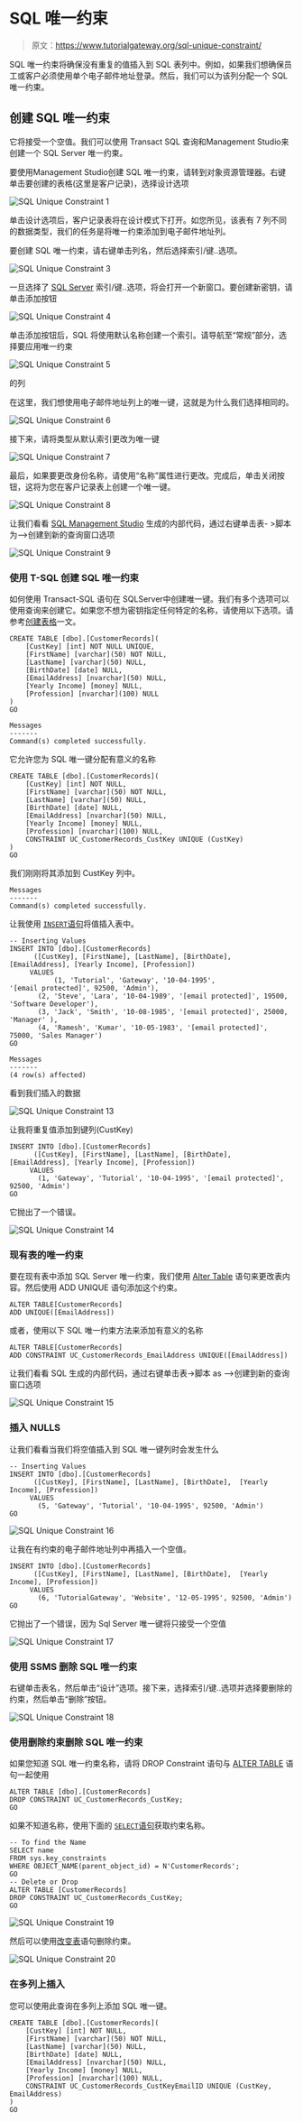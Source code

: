 # SQL 唯一约束

> 原文：<https://www.tutorialgateway.org/sql-unique-constraint/>

SQL 唯一约束将确保没有重复的值插入到 SQL 表列中。例如，如果我们想确保员工或客户必须使用单个电子邮件地址登录。然后，我们可以为该列分配一个 SQL 唯一约束。

## 创建 SQL 唯一约束

它将接受一个空值。我们可以使用 Transact SQL 查询和Management Studio来创建一个 SQL Server 唯一约束。

要使用Management Studio创建 SQL 唯一约束，请转到对象资源管理器。右键单击要创建的表格(这里是客户记录)，选择设计选项

![SQL Unique Constraint 1](img/48bec22fb8b075e1ff0514e15906f496.png)

单击设计选项后，客户记录表将在设计模式下打开。如您所见，该表有 7 列不同的数据类型，我们的任务是将唯一约束添加到电子邮件地址列。

要创建 SQL 唯一约束，请右键单击列名，然后选择索引/键..选项。

![SQL Unique Constraint 3](img/6ae68d823725be1e89d703c393f66494.png)

一旦选择了 [SQL Server](https://www.tutorialgateway.org/sql/) 索引/键..选项，将会打开一个新窗口。要创建新密钥，请单击添加按钮

![SQL Unique Constraint 4](img/3a7b4a24ff92c65c2f0fd2abdb391b4a.png)

单击添加按钮后，SQL 将使用默认名称创建一个索引。请导航至“常规”部分，选择要应用唯一约束

![SQL Unique Constraint 5](img/ef891b846b2942240123a30c34955579.png)

的列

在这里，我们想使用电子邮件地址列上的唯一键，这就是为什么我们选择相同的。

![SQL Unique Constraint 6](img/ccbb212d544820f3984223116cafe90e.png)

接下来，请将类型从默认索引更改为唯一键

![SQL Unique Constraint 7](img/d9f539b404554b09a708f1aeb1496b5d.png)

最后，如果要更改身份名称，请使用“名称”属性进行更改。完成后，单击关闭按钮，这将为您在客户记录表上创建一个唯一键。

![SQL Unique Constraint 8](img/e547e2d4d402e0d81726aa90e35f1337.png)

让我们看看 [SQL Management Studio](https://www.tutorialgateway.org/sql-server-management-studio/) 生成的内部代码，通过右键单击表- >脚本为–>创建到新的查询窗口选项

![SQL Unique Constraint 9](img/5115d85a56f7638712700f0ae0085b4b.png)

### 使用 T-SQL 创建 SQL 唯一约束

如何使用 Transact-SQL 语句在 SQLServer中创建唯一键。我们有多个选项可以使用查询来创建它。如果您不想为密钥指定任何特定的名称，请使用以下选项。请参考[创建表格](https://www.tutorialgateway.org/sql-create-table/)一文。

```
CREATE TABLE [dbo].[CustomerRecords](
	[CustKey] [int] NOT NULL UNIQUE,
	[FirstName] [varchar](50) NOT NULL,
	[LastName] [varchar](50) NULL,
	[BirthDate] [date] NULL,
	[EmailAddress] [nvarchar](50) NULL,
	[Yearly Income] [money] NULL,
	[Profession] [nvarchar](100) NULL
)
GO
```

```
Messages
-------
Command(s) completed successfully.
```

它允许您为 SQL 唯一键分配有意义的名称

```
CREATE TABLE [dbo].[CustomerRecords](
	[CustKey] [int] NOT NULL,
	[FirstName] [varchar](50) NOT NULL,
	[LastName] [varchar](50) NULL,
	[BirthDate] [date] NULL,
	[EmailAddress] [nvarchar](50) NULL,
	[Yearly Income] [money] NULL,
	[Profession] [nvarchar](100) NULL,
	CONSTRAINT UC_CustomerRecords_CustKey UNIQUE (CustKey)
)
GO
```

我们刚刚将其添加到 CustKey 列中。

```
Messages
-------
Command(s) completed successfully.
```

让我使用 [`INSERT`语句](https://www.tutorialgateway.org/sql-insert-statement/)将值插入表中。

```
-- Inserting Values
INSERT INTO [dbo].[CustomerRecords]
	  ([CustKey], [FirstName], [LastName], [BirthDate], [EmailAddress], [Yearly Income], [Profession])
     VALUES
           (1, 'Tutorial', 'Gateway', '10-04-1995', '[email protected]', 92500, 'Admin'),
	   (2, 'Steve', 'Lara', '10-04-1989', '[email protected]', 19500, 'Software Developer'),
	   (3, 'Jack', 'Smith', '10-08-1985', '[email protected]', 25000, 'Manager' ),
	   (4, 'Ramesh', 'Kumar', '10-05-1983', '[email protected]', 75000, 'Sales Manager')
GO
```

```
Messages
-------
(4 row(s) affected)
```

看到我们插入的数据

![SQL Unique Constraint 13](img/ce90029e2cc469e040df537a495a5031.png)

让我将重复值添加到键列(CustKey)

```
INSERT INTO [dbo].[CustomerRecords]
	  ([CustKey], [FirstName], [LastName], [BirthDate], [EmailAddress], [Yearly Income], [Profession])
     VALUES
       (1, 'Gateway', 'Tutorial', '10-04-1995', '[email protected]', 92500, 'Admin')
GO
```

它抛出了一个错误。

![SQL Unique Constraint 14](img/00fcdf7dca5f5081615ef7a6240fed87.png)

### 现有表的唯一约束

要在现有表中添加 SQL Server 唯一约束，我们使用 [Alter Table](https://www.tutorialgateway.org/sql-alter-table/) 语句来更改表内容。然后使用 ADD UNIQUE 语句添加这个约束。

```
ALTER TABLE[CustomerRecords]
ADD UNIQUE([EmailAddress])
```

或者，使用以下 SQL 唯一约束方法来添加有意义的名称

```
ALTER TABLE[CustomerRecords]
ADD CONSTRAINT UC_CustomerRecords_EmailAddress UNIQUE([EmailAddress])
```

让我们看看 SQL 生成的内部代码，通过右键单击表->脚本 as –>创建到新的查询窗口选项

![SQL Unique Constraint 15](img/1a2403f86f8df8ddcbefbb6f7e0671e6.png)

### 插入 NULLS

让我们看看当我们将空值插入到 SQL 唯一键列时会发生什么

```
-- Inserting Values
INSERT INTO [dbo].[CustomerRecords]
	  ([CustKey], [FirstName], [LastName], [BirthDate],  [Yearly Income], [Profession])
     VALUES
       (5, 'Gateway', 'Tutorial', '10-04-1995', 92500, 'Admin')
GO
```

![SQL Unique Constraint 16](img/0c21a9874e28487c99b6eb53e1a03544.png)

让我在有约束的电子邮件地址列中再插入一个空值。

```
INSERT INTO [dbo].[CustomerRecords]
	  ([CustKey], [FirstName], [LastName], [BirthDate],  [Yearly Income], [Profession])
     VALUES
       (6, 'TutorialGateway', 'Website', '12-05-1995', 92500, 'Admin')
GO
```

它抛出了一个错误，因为 Sql Server 唯一键将只接受一个空值

![SQL Unique Constraint 17](img/eee569de65959178c8ddbe23df57bd03.png)

### 使用 SSMS 删除 SQL 唯一约束

右键单击表名，然后单击“设计”选项。接下来，选择索引/键..选项并选择要删除的约束，然后单击“删除”按钮。

![SQL Unique Constraint 18](img/02cfe2ebab95d971006a1d84b467120e.png)

### 使用删除约束删除 SQL 唯一约束

如果您知道 SQL 唯一约束名称，请将 DROP Constraint 语句与 [ALTER TABLE](https://www.tutorialgateway.org/sql-alter-table/) 语句一起使用

```
ALTER TABLE [dbo].[CustomerRecords]   
DROP CONSTRAINT UC_CustomerRecords_CustKey;  
GO
```

如果不知道名称，使用下面的 [`SELECT`语句](https://www.tutorialgateway.org/sql-select-statement/)获取约束名称。

```
-- To find the Name
SELECT name  
FROM sys.key_constraints
WHERE OBJECT_NAME(parent_object_id) = N'CustomerRecords';  
GO  
-- Delete or Drop
ALTER TABLE [CustomerRecords]   
DROP CONSTRAINT UC_CustomerRecords_CustKey;  
GO
```

![SQL Unique Constraint 19](img/d75aecefd642228d25296cb8b7feaa43.png)

然后可以使用[改变表](https://www.tutorialgateway.org/sql-alter-table/)语句删除约束。

![SQL Unique Constraint 20](img/1d6f7bb7c79cd0f6c8d9f1c93825084d.png)

### 在多列上插入

您可以使用此查询在多列上添加 SQL 唯一键。

```
CREATE TABLE [dbo].[CustomerRecords](
	[CustKey] [int] NOT NULL,
	[FirstName] [varchar](50) NOT NULL,
	[LastName] [varchar](50) NULL,
	[BirthDate] [date] NULL,
	[EmailAddress] [nvarchar](50) NULL,
	[Yearly Income] [money] NULL,
	[Profession] [nvarchar](100) NULL,
	CONSTRAINT UC_CustomerRecords_CustKeyEmailID UNIQUE (CustKey, EmailAddress)
)
GO
```